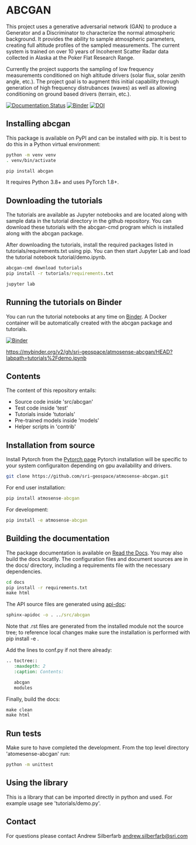 # ABCGAN

This project uses a generative adversarial network (GAN) to produce a Generator and a Discriminator to characterize the normal atmospheric background. It provides the ability to sample atmospheric parameters, creating full altitude profiles of the sampled measurements. The current system is trained on over 10 years of Incoherent Scatter Radar data collected in Alaska at the Poker Flat Research Range.

Currently the project supports the sampling of low frequency measurements conditioned on high altitude drivers (solar flux, solar zenith angle, etc.). The project goal is to augment this initial capability through generation of high frequency distrubances (waves) as well as allowing conditioning on ground based drivers (terrain, etc.).

[![Documentation Status](https://readthedocs.org/projects/atmosense-abcgan/badge/?version=latest)](https://atmosense-abcgan.readthedocs.io/en/latest/?badge=latest)
[![Binder](https://mybinder.org/badge_logo.svg)](https://mybinder.org/v2/gh/sri-geospace/atmosense-abcgan/HEAD?labpath=tutorials%2Fdemo.ipynb)
[![DOI](https://zenodo.org/badge/DOI/10.5281/zenodo.5889628.svg)](https://doi.org/10.5281/zenodo.5889628)

## Installing abcgan

This package is available on PyPI and can be installed with pip. It is
best to do this in a Python virtual environment:

```bash
python -m venv venv
. venv/bin/activate

pip install abcgan
```

It requires Python 3.8+ and uses PyTorch 1.8+.

## Downloading the tutorials

The tutorials are available as Jupyter notebooks and are located along
with sample data in the tutorial directory in the github repository.
You can download these tutorials with the abcgan-cmd program which is
installed along with the abcgan package.

After downloading the tutorials, install the required packages listed
in tutorials/requirements.txt using pip.  You can then start Jupyter Lab
and load the tutorial notebook tutorial/demo.ipynb.

```cmd
abcgan-cmd download tutorials
pip install -r tutorials/requirements.txt

jupyter lab 
```
## Running the tutorials on Binder

You can run the tutorial notebooks at any time on [Binder](https://mybinder.org). A Docker container will be automatically created with the abcgan package and tutorials.

[![Binder](https://mybinder.org/badge_logo.svg)](https://mybinder.org/v2/gh/sri-geospace/atmosense-abcgan/HEAD?labpath=tutorials%2Fdemo.ipynb)

https://mybinder.org/v2/gh/sri-geospace/atmosense-abcgan/HEAD?labpath=tutorials%2Fdemo.ipynb

## Contents

The content of this repository entails:

* Source code inside 'src/abcgan'
* Test code inside 'test'
* Tutorials inside 'tutorials'
* Pre-trained models inside 'models'
* Helper scripts in 'contrib'

## Installation from source

Install Pytorch from the [Pytorch page](https://pytorch.org/get-started/locally/)
Pytorch installation will be specific to your system configuraiton depending on gpu availability and drivers.

```bash
git clone https://github.com/sri-geospace/atmosense-abcgan.git
```

For end user installation:
```cmd
pip install atmosense-abcgan 
```

For development:
```cmd
pip install -e atmosense-abcgan 
```

## Building the documentation 

The package documentation is available on [Read the Docs](https://github.com/valentic/atmosense-abcgan). You may also build the docs locatlly. The configuration files and document sources are in the docs/ directory, including a requirements file with the necessary dependencies. 

```cmd
cd docs
pip install -r requirements.txt
make html
```

The API source files are generated using [api-doc](https://www.sphinx-doc.org/en/master/man/sphinx-apidoc.html):
```cmd
sphinx-apidoc -o . ../src/abcgan
```
Note that .rst files are generated from the installed module not the source tree; to reference local changes make sure the installation is performed with pip install -e .

Add the lines to conf.py if not there already:
```cmd 
.. toctree::
   :maxdepth: 2
   :caption: Contents:

   abcgan
   modules
```
Finally, build the docs:
```cmd
make clean
make html
```

## Run tests

Make sure to have completed the development. From the top level directory 'atomesense-abcgan' run:

```bash
python -m unittest
```

## Using the library

This is a library that can be imported directly in python and used. For example usage see 'tutorials/demo.py'.

## Contact

For questions please contact Andrew Silberfarb <andrew.silberfarb@sri.com>
